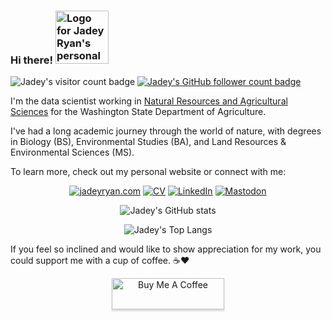 ### Hi there! <img src="https://github.com/jadeynryan/jadeynryan/blob/main/JR-logo-white-bg.png" height="85" alt="Logo for Jadey Ryan's personal website: a cat with tail shaped as the letter J next to last name initial R"> 

![Jadey's visitor count badge](https://visitor-badge.laobi.icu/badge?page_id=jadeynryan.jadeynryan) [![Jadey's GitHub follower count badge](https://img.shields.io/github/followers/jadeynryan?label=Follow&style=social)](https://github.com/jadeynryan)

I'm the data scientist working in [Natural Resources and Agricultural Sciences](https://agr.wa.gov/agscience) for the Washington State Department of Agriculture. 

I've had a long academic journey through the world of nature, with degrees in Biology (BS), Environmental Studies (BA), and Land Resources & Environmental Sciences (MS).

To learn more, check out my personal website or connect with me:

<div align="center">
  
[![jadeyryan.com](https://img.shields.io/badge/jadeyryan.com-%230b7366.svg?style=for-the-badge&logoColor=white)](https://jadeyryan.com) [![CV](https://img.shields.io/badge/CV-%236a2d0a.svg?style=for-the-badge&logoColor=white)](https://jadeyryan.com/cv) [![LinkedIn](https://img.shields.io/badge/linkedin-%230077B5.svg?style=for-the-badge&logo=linkedin&logoColor=white)](https://www.linkedin.com/in/jadeynryan/) [![Mastodon](https://img.shields.io/badge/-MASTODON-%23563ACC?style=for-the-badge&logo=mastodon&logoColor=white)](https://fosstodon.org/@jadeynryan) 

![Jadey's GitHub stats](https://github-readme-stats.vercel.app/api?username=jadeynryan&theme=vue-dark&show_icons=true) 

![Jadey's Top Langs](https://github-readme-stats.vercel.app/api/top-langs/?username=jadeynryan&layout=compact&theme=vue-dark&hide=javascript,html,typescript)

</div>

<!-- coffee button adapted from https://github.com/z3tt/Z3tt/blob/master/README.md?plain=1 -->

If you feel so inclined and would like to show appreciation for my work, you could support me with a cup of coffee. ☕️♥️

<div align="center">
<a href="https://www.buymeacoffee.com/jadeyryan" target="_blank"><img src="https://www.buymeacoffee.com/assets/img/guidelines/download-assets-sm-1.svg" alt="Buy Me A Coffee" style="height: 50px !important;width: 180px !important;box-shadow: 0px 3px 2px 0px rgba(190, 190, 190, 0.5) !important;-webkit-box-shadow: 0px 3px 2px 0px rgba(190, 190, 190, 0.5) !important;" ></a>
</div>
